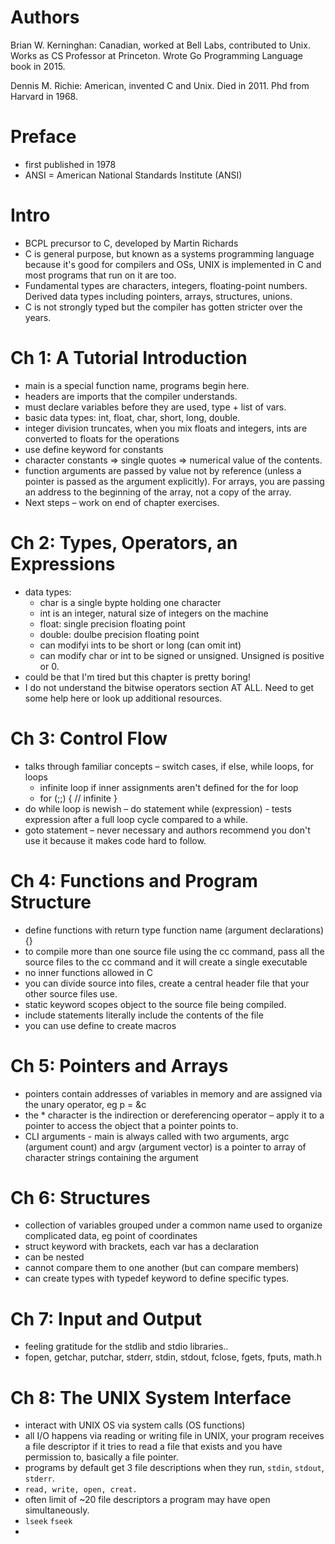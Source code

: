 # Authors

Brian W. Kerninghan: Canadian, worked at Bell Labs, contributed to Unix. Works as CS Professor at Princeton. Wrote Go Programming Language book in 2015. 

Dennis M. Richie: American, invented C and Unix. Died in 2011. Phd from Harvard in 1968.

# Preface 

- first published in 1978
- ANSI = American National Standards Institute (ANSI)

# Intro 

- BCPL precursor to C, developed by Martin Richards
- C is general purpose, but known as a systems programming language because it's good for compilers and OSs, UNIX is implemented in C and most programs that run on it are too. 
- Fundamental types are characters, integers, floating-point numbers. Derived data types including pointers, arrays, structures, unions. 
- C is not strongly typed but the compiler has gotten stricter over the years. 

# Ch 1: A Tutorial Introduction 

- main is a special function name, programs begin here. 
- headers are imports that the compiler understands. 
- must declare variables before they are used, type + list of vars. 
- basic data types: int, float, char, short, long, double. 
- integer division truncates, when you mix floats and integers, ints are converted to floats for the operations
- use define keyword for constants 
- character constants => single quotes => numerical value of the contents. 
- function arguments are passed by value not by reference (unless a pointer is passed as the argument explicitly). For arrays, you are passing an address to the beginning of the array, not a copy of the array. 
- Next steps – work on end of chapter exercises. 

# Ch 2: Types, Operators, an Expressions
- data types: 
    - char is a single bypte holding one character
    - int is an integer, natural size of integers on the machine 
    - float: single precision floating point
    - double: doulbe precision floating point 
    - can modifyi ints to be short or long (can omit int)
    - can modify char or int to be signed or unsigned. Unsigned is positive or 0. 
- could be that I'm tired but this chapter is pretty boring!
- I do not understand the bitwise operators section AT ALL. Need to get some help here or look up additional resources. 

# Ch 3: Control Flow
- talks through familiar concepts – switch cases, if else, while loops, for loops
    - infinite loop if inner assignments aren't defined for the for loop
    - for (;;) { // infinite }
- do while loop is newish – do statement while (expression) - tests expression after a full loop cycle compared to a while. 
- goto statement – never necessary and authors recommend you don't use it because it makes code hard to follow. 


# Ch 4: Functions and Program Structure 
- define functions with return type function name (argument declarations) {}
- to compile more than one source file using the cc command, pass all the source files to the cc command and it will create a single executable 
- no inner functions allowed in C 
- you can divide source into files, create a central header file that your other source files use. 
- static keyword scopes object to the source file being compiled. 
- include statements literally include the contents of the file
- you can use define to create macros

# Ch 5: Pointers and Arrays
- pointers contain addresses of variables in memory and are assigned via the unary operator, eg p = &c
- the * character is the indirection or dereferencing operator – apply it to a pointer to access the object that a pointer points to. 
- CLI arguments - main is always called with two arguments, argc (argument count) and argv (argument vector) is a pointer to array of character strings containing the argument

# Ch 6: Structures 
- collection of variables grouped under a common name used to organize complicated data, eg point of coordinates 
- struct keyword with brackets, each var has a declaration 
- can be nested 
- cannot compare them to one another (but can compare members)
- can create types with typedef keyword to define specific types. 

# Ch 7: Input and Output
- feeling gratitude for the stdlib and stdio libraries..
- fopen, getchar, putchar, stderr, stdin, stdout, fclose, fgets, fputs, math.h

# Ch 8: The UNIX System Interface
- interact with UNIX OS via system calls (OS functions)
- all I/O happens via reading or writing file in UNIX, your program receives a file descriptor if it tries to read a file that exists and you have permission to, basically a file pointer. 
- programs by default get 3 file descriptions when they run, `stdin`, `stdout`, `stderr`. 
- `read, write, open, creat.` 
- often limit of ~20 file descriptors a program may have open simultaneously.
- `lseek` `fseek`
- 